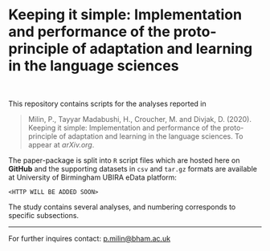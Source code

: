 # Keeping it simple: Implementation and performance of the proto-principle of adaptation and learning in the language sciences

<br>

This repository contains scripts for the analyses reported in

> Milin, P., Tayyar Madabushi, H., Croucher, M. and Divjak, D. (2020). Keeping it simple: Implementation and performance of the proto-principle of adaptation and learning in the language sciences. To appear at *arXiv.org*.

The paper-package is split into `R` script files which are hosted here on **GitHub** and the supporting datasets in `csv` and `tar.gz` formats are available at University of Birmingham UBIRA eData platform:

    <HTTP WILL BE ADDED SOON>

The study contains several analyses, and numbering corresponds to specific subsections.

- - -

For further inquires contact: p.milin@bham.ac.uk
